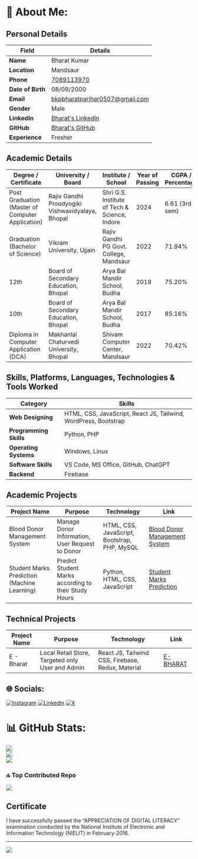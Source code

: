 # 💫 About Me:
## Personal Details

| **Field**      | **Details**                                                                 |
|----------------|-----------------------------------------------------------------------------|
| **Name**       | Bharat Kumar                                                                |
| **Location**   | Mandsaur                                                                    |
| **Phone**      | [7089113970](tel:+917089113970)                                             |
| **Date of Birth** | 08/09/2000                                                               |
| **Email**      | [bkpbharatparihar0507@gmail.com](mailto:bkpbharatparihar0507@gmail.com)     |
| **Gender**     | Male                                                                        |
| **LinkedIn**   | [Bharat's LinkedIn](https://www.linkedin.com/in/imbkp) |
| **GitHub**     | [Bharat's GitHub](https://github.com/imbkp)                        |
| **Experience** | Fresher                                                                     |

## Academic Details

| Degree / Certificate                            | University / Board                               | Institute / School                        | Year of Passing | CGPA / Percentage    |
|-------------------------------------------------|-------------------------------------------------|------------------------------------------|-----------------|----------------------|
| Post Graduation (Master of Computer Application) | Rajiv Gandhi Proudyogiki Vishwavidyalaya, Bhopal | Shri G.S. Institute of Tech & Science, Indore | 2024            | 6.61 (3rd sem)       |
| Graduation (Bachelor of Science)                | Vikram University, Ujjain                        | Rajiv Gandhi PG Govt. College, Mandsaur  | 2022            | 71.94%               |
| 12th                                            | Board of Secondary Education, Bhopal             | Arya Bal Mandir School, Budha            | 2019            | 75.20%               |
| 10th                                            | Board of Secondary Education, Bhopal             | Arya Bal Mandir School, Budha            | 2017            | 85.16%               |
| Diploma in Computer Application (DCA)           | Makhanlal Chaturvedi University, Bhopal          | Shivam Computer Center, Mandsaur         | 2022            | 70.42%               |

## Skills, Platforms, Languages, Technologies & Tools Worked

| **Category**          | **Skills**                                                                 |
|-----------------------|---------------------------------------------------------------------------|
| **Web Designing**     | HTML, CSS, JavaScript, React JS, Tailwind, WordPress, Bootstrap           |
| **Programming Skills**| Python, PHP                                                               |
| **Operating Systems** | Windows, Linux                                                            |
| **Software Skills**   | VS Code, MS Office, GitHub, ChatGPT                                       |
| **Backend**           | Firebase                            |

## Academic Projects

| **Project Name**                    | **Purpose**                                      | **Technology**                                        | **Link**                                                                 |
|-------------------------------------|--------------------------------------------------|-------------------------------------------------------|--------------------------------------------------------------------------|
| Blood Donor Management System       | Manage Donor Information, User Request to Donor  | HTML, CSS, JavaScript, Bootstrap, PHP, MySQL          | [Blood Donor Management System](https://github.com/bkpbharatkumar/Blood-Donor-Management-System) |
| Student Marks Prediction (Machine Learning) | Predict Student Marks according to their Study Hours | Python, HTML, CSS, JavaScript                          | [Student Marks Prediction](https://github.com/bkpbharatkumar/Student_Mark_prediction)             |

## Technical Projects

| **Project Name** | **Purpose**                                    | **Technology**                                 | **Link**                                              |
|------------------|------------------------------------------------|------------------------------------------------|-------------------------------------------------------|
| E - Bharat       | Local Retail Store, Targeted only User and Admin| React JS, Tailwind CSS, Firebase, Redux, Material | [E-BHARAT](https://e-bharat-commerce.vercel.app/)    |



## 🌐 Socials:
[![Instagram](https://img.shields.io/badge/Instagram-%23E4405F.svg?logo=Instagram&logoColor=white)](https://instagram.com/https://instagram.com/i.m.bkp) [![LinkedIn](https://img.shields.io/badge/LinkedIn-%230077B5.svg?logo=linkedin&logoColor=white)](https://linkedin.com/in/https://www.linkedin.com/in/imbkp) [![X](https://img.shields.io/badge/X-black.svg?logo=X&logoColor=white)](https://x.com/https://twitter.com/i_m_bkp) 
# 📊 GitHub Stats:
![](https://github-readme-stats.vercel.app/api?username=imbkp&theme=default&hide_border=false&include_all_commits=false&count_private=false)<br/>
![](https://github-readme-streak-stats.herokuapp.com/?user=imbkp&theme=default&hide_border=false)<br/>
![](https://github-readme-stats.vercel.app/api/top-langs/?username=imbkp&theme=default&hide_border=false&include_all_commits=false&count_private=false&layout=compact)

### 🔝 Top Contributed Repo
![](https://github-contributor-stats.vercel.app/api?username=imbkp&limit=5&theme=flat&combine_all_yearly_contributions=true)

## Certificate
I have successfully passed the “APPRECIATION OF DIGITAL LITERACY” examination conducted by the National Institute of Electronic and Information Technology (NIELIT) in February-2016.

---
[![](https://visitcount.itsvg.in/api?id=imbkp&icon=0&color=5)](https://visitcount.itsvg.in)

<!-- Proudly created with GPRM ( https://gprm.itsvg.in ) -->
